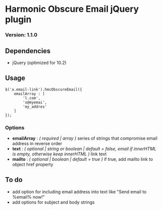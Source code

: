 # Harmonic Obscure Email jQuery plugin
### Version: 1.1.0
	
## Dependencies

* jQuery (optimized for 10.2)	
	
## Usage

```
$('a.email-link').hmcObscureEmail({
	emailArray : [
		'l.com',
		's@myemai',
		'my_addres'
	]
});
```

### Options	

* **emailArray** : *( required | array )* series of strings that compromise email address in reverse order
* **text** : *( optional | string or boolean | default = false, email if innerHTML is empty, otherwise keep innerHTML )* link text
* **mailto** : *( optional | boolean | default = true )* if true, add mailto link to object href property

	
## To do

* add option for including email address into text like "Send email to %email% now!"
* add options for subject and body strings